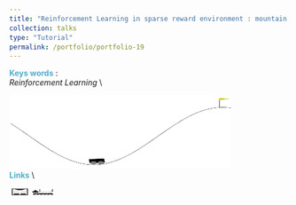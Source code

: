 ```yaml
---
title: "Reinforcement Learning in sparse reward environment : mountain car"
collection: talks
type: "Tutorial"
permalink: /portfolio/portfolio-19
---
```


<span style="color:rgba(82,173,200,255)"> **Keys words** </span>:\
*Reinforcement Learning* \
<!-- <span style="color:rgba(82,173,200,255)">**Objective**</span> \\
...\ -->
<img src='/images/RL/env.png' width='400' height='133'> \
<span style="color:rgba(82,173,200,255)"> **Links** </span> \
<!-- [<img src="/images/GitHub.png" alt="GitHub" width="37.5" height="12.5" />](https://github.com/b-ptiste/Composed-Image-Retrieval)  -->
[<img src="/images/report_icone.png" alt="Report" width="37.5" height="12.5" />](https://drive.google.com/file/d/1PPeQ6wlFCK0lwDJYm-QU2YlYAAb1SmI7/view?usp=drive_link) [<img src="/images/class_icone.png" alt="Report" width="37.5" height="12.5" />](https://www.master-mva.com/cours/reinforcement-learning-2/)
